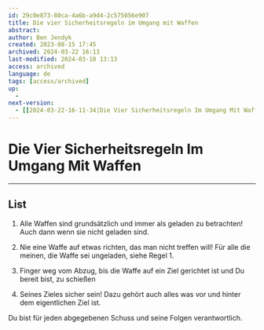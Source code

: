 ```yaml
---
id: 29c0e873-80ca-4a6b-a9d4-2c575056e907
title: Die vier Sicherheitsregeln im Umgang mit Waffen
abstract: 
author: Ben Jendyk
created: 2023-08-15 17:45
archived: 2024-03-22 16:13
last-modified: 2024-03-18 13:13
access: archived
language: de
tags: [access/archived]
up:
  - 
next-version:
  - [[2024-03-22-16-11-34|Die Vier Sicherheitsregeln Im Umgang Mit Waffen]]
---
```


# Die Vier Sicherheitsregeln Im Umgang Mit Waffen

--- 

## List

1. Alle Waffen sind grundsätzlich und immer als geladen zu betrachten! Auch dann wenn sie nicht geladen sind.

2. Nie eine Waffe auf etwas richten, das man nicht treffen will! Für alle die meinen, die Waffe sei ungeladen, siehe Regel 1.

3. Finger weg vom Abzug, bis die Waffe auf ein Ziel gerichtet ist und Du bereit bist, zu schießen

4. Seines Zieles sicher sein! Dazu gehört auch alles was vor und hinter dem eigentlichen Ziel ist.

Du bist für jeden abgegebenen Schuss und seine Folgen verantwortlich.

